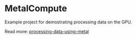 #  MetalCompute

Example project for demostrating processing data on the GPU.

Read more: [processing-data-using-metal](https://augmentedcode.io/2017/11/02/processing-data-using-metal/)
